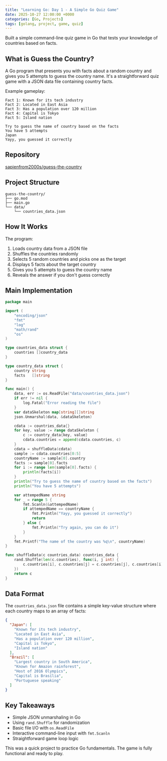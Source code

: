 ```yaml
---
title: "Learning Go: Day 1 - A Simple Go Quiz Game"
date: 2025-10-27 12:00:00 +0000
categories: [Go, Projects]
tags: [golang, project, game, quiz]
---
```


Built a simple command-line quiz game in Go that tests your knowledge of countries based on facts.

## What is Guess the Country?

A Go program that presents you with facts about a random country and gives you 5 attempts to guess the country name. It's a straightforward quiz game with a JSON data file containing country facts.

Example gameplay:
```
Fact 1: Known for its tech industry
Fact 2: Located in East Asia
Fact 3: Has a population over 120 million
Fact 4: Capital is Tokyo
Fact 5: Island nation

Try to guess the name of country based on the facts
You have 5 attempts
Japan
Yayy, you guessed it correctly
```

## Repository

[sapienfrom2000s/guess-the-country](https://github.com/sapienfrom2000s/guess-the-country)

## Project Structure

```
guess-the-country/
├── go.mod
├── main.go
└── data/
    └── countries_data.json
```

## How It Works

The program:
1. Loads country data from a JSON file
2. Shuffles the countries randomly
3. Selects 5 random countries and picks one as the target
4. Displays 5 facts about the target country
5. Gives you 5 attempts to guess the country name
6. Reveals the answer if you don't guess correctly

## Main Implementation

```go
package main

import (
	"encoding/json"
	"fmt"
	"log"
	"math/rand"
	"os"
)

type countries_data struct {
	countries []country_data
}

type country_data struct {
	country string
	facts   []string
}

func main() {
	data, err := os.ReadFile("data/countries_data.json")
	if err != nil {
		log.Fatal("Error reading the file")
	}
	var dataSkeleton map[string][]string
	json.Unmarshal(data, &dataSkeleton)

	cdata := countries_data{}
	for key, value := range dataSkeleton {
		c := country_data{key, value}
		cdata.countries = append(cdata.countries, c)
	}
	cdata = shuffleData(cdata)
	sample := cdata.countries[0:5]
	countryName := sample[0].country
	facts := sample[0].facts
	for i := range len(sample[0].facts) {
		println(facts[i])
	}
	println("Try to guess the name of country based on the facts")
	println("You have 5 attempts")

	var attempedName string
	for _ = range 5 {
		fmt.Scanln(&attempedName)
		if attempedName == countryName {
			fmt.Println("Yayy, you guessed it correctly")
			return
		} else {
			fmt.Println("Try again, you can do it")
		}
	}
	fmt.Printf("The name of the country was %q\n", countryName)
}

func shuffleData(c countries_data) countries_data {
	rand.Shuffle(len(c.countries), func(i, j int) {
		c.countries[i], c.countries[j] = c.countries[j], c.countries[i]
	})
	return c
}
```

## Data Format

The `countries_data.json` file contains a simple key-value structure where each country maps to an array of facts:

```json
{
  "Japan": [
    "Known for its tech industry",
    "Located in East Asia",
    "Has a population over 120 million",
    "Capital is Tokyo",
    "Island nation"
  ],
  "Brazil": [
    "Largest country in South America",
    "Known for Amazon rainforest",
    "Host of 2016 Olympics",
    "Capital is Brasília",
    "Portuguese speaking"
  ]
}
```

## Key Takeaways

- Simple JSON unmarshaling in Go
- Using `rand.Shuffle` for randomization
- Basic file I/O with `os.ReadFile`
- Interactive command-line input with `fmt.Scanln`
- Straightforward game loop logic

This was a quick project to practice Go fundamentals. The game is fully functional and ready to play.

